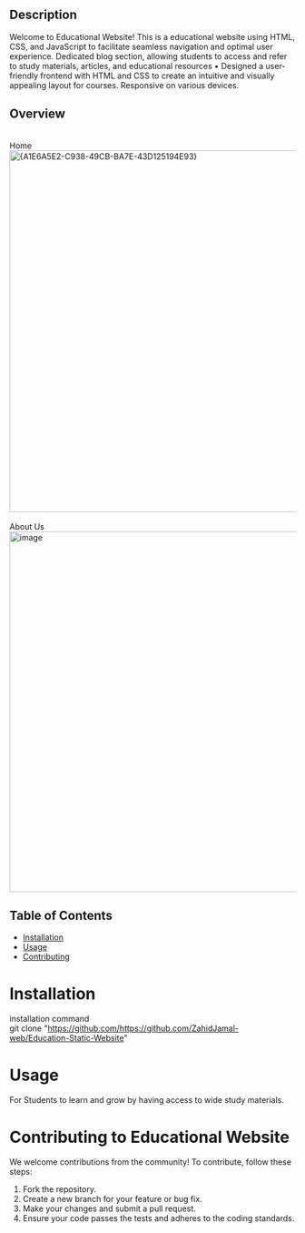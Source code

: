 ## Description

Welcome to Educational Website! This is a educational website using HTML, CSS, and JavaScript to facilitate seamless navigation and optimal user experience. Dedicated blog section, allowing students to access and refer to study materials, articles, and educational resources •	Designed a user-friendly frontend with HTML and CSS to create an intuitive and visually appealing layout for courses. Responsive on various devices.

## Overview
<br>
Home 
<br>
<img width="1352" height="636" alt="{A1E6A5E2-C938-49CB-BA7E-43D125194E93}" src="https://github.com/user-attachments/assets/e473fdd0-2695-4809-8a7a-42474a23efb4" />
<br>
<br>About Us
<br>
<img width="1346" height="634" alt="image" src="https://github.com/user-attachments/assets/44a818da-8ce0-4429-b31e-2a10b97e50c3" />

## Table of Contents

- [Installation](#installation)
- [Usage](#usage)
- [Contributing](#contributing)


# Installation 
installation command
<br/>  git clone "https://github.com/https://github.com/ZahidJamal-web/Education-Static-Website"

# Usage
For Students to learn and grow by having access to wide study materials. 

# Contributing to Educational Website

We welcome contributions from the community! To contribute, follow these steps:

1. Fork the repository.
2. Create a new branch for your feature or bug fix.
3. Make your changes and submit a pull request.
4. Ensure your code passes the tests and adheres to the coding standards.
